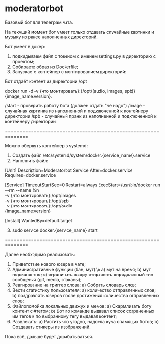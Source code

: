 # moderatorbot
Базовый бот для телеграм чата.

На текущий момент бот умеет только отдавать случайные картинки и музыку из ранее наполненных директорий.

Бот умеет в докер:
1) подкидываем файл с токеном с именем settings.py в директорию с проектом;
2) Собираете образ из Dockerfile;
3) Запускаете контейнер с монтированием директорий:

Бот отдаёт контент из директории /opt

docker run -d -v {что монтировать}:{/opt/(audio, images, spb)} {image_name:version}.

/start - проверить работу бота (должен отдать "чё надо")
/image - случайная картинка из наполненной и подключенной к контейнеру директории
/spb   - случайный пранк из наполненной и подключенной к контейнеру директории

==============================================================

Можно обернуть контейнер в systemd:

1. Создать файл /etc/systemd/system/docker.{service_name}.service
2. Наполнить файл:

[Unit]
Description=Moderatorbot Service
After=docker.service
Requires=docker.service

[Service]
TimeoutStartSec=0
Restart=always
ExecStart=/usr/bin/docker run --rm --name %n \
    -v {что монтировать}:/opt/images \
    -v {что монтировать}:/opt/spb \
    -v {что монтировать}:/opt/audio \
    {image_name:version}

[Install]
WantedBy=default.target

3. sudo service docker.{service_name} start

==============================================================

Далее необходимо реализовать:

1) Приветствие нового юзера в чате;
2) Административные функции (бан, мут):\n
    a) мут на время;
    b) мут перманентно;
    c) ограничить юзеру отправлять определенный тип сообщения (gif, media, стаканы);
3) Реагирование на триггер слова:
    a) Собрать словарь слов;
4) Вести статистику пользователя:
    a) количество отправленных слов;
    b) поздравлять юзеров после достижения количества отправленных слов;
5) Файлопомойка локальных движух и мемов:
    a) Скармливать боту контент с #тегом; 
    b) Бот по команде выдавал список сохраненных им тегов и по выбранному тегу выдавал контент;
6) Развлекать:
    a) Растить что угодно, надоела куча спамящих ботов;
    b) Создавать стикеры из изображений.

Пока всё, дальше будет дорабатываться.
